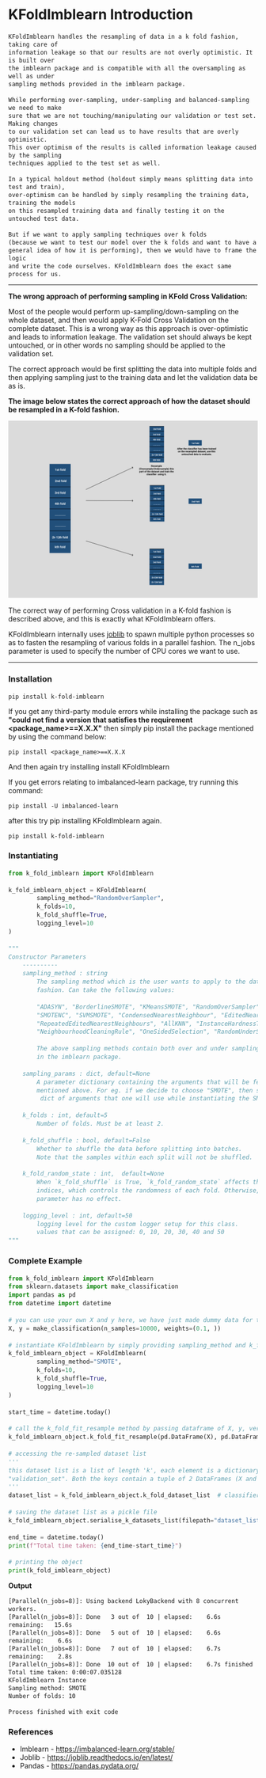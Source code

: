 # KFoldImblearn Introduction

    KFoldImblearn handles the resampling of data in a k fold fashion, taking care of
    information leakage so that our results are not overly optimistic. It is built over
    the imblearn package and is compatible with all the oversampling as well as under
    sampling methods provided in the imblearn package.

    While performing over-sampling, under-sampling and balanced-sampling we need to make
    sure that we are not touching/manipulating our validation or test set. Making changes
    to our validation set can lead us to have results that are overly optimistic.
    This over optimism of the results is called information leakage caused by the sampling
    techniques applied to the test set as well.

    In a typical holdout method (holdout simply means splitting data into test and train),
    over-optimism can be handled by simply resampling the training data, training the models
    on this resampled training data and finally testing it on the untouched test data.

    But if we want to apply sampling techniques over k folds
    (because we want to test our model over the k folds and want to have a
    general idea of how it is performing), then we would have to frame the logic
    and write the code ourselves. KFoldImblearn does the exact same process for us.
    
-----------------------------------------------

**The wrong approach of performing sampling in KFold Cross Validation:**

Most of the people would perform up-sampling/down-sampling on the whole dataset, and then would apply
K-Fold Cross Validation on the complete dataset. This is a wrong way as this approach is over-optimistic
and leads to information leakage. The validation set should always be kept untouched, or in other words no 
sampling should be applied to the validation set.

The correct approach would be first splitting the data into multiple folds and then applying sampling
just to the training data and let the validation data be as is.

**The image below states the correct approach of how the dataset should be resampled in a K-fold fashion.**

![alt text](https://github.com/anubhav562/KFoldImblearn/blob/main/docs/K_Fold_Imblearn_Banner.png?raw=True)

The correct way of performing Cross validation in a K-fold fashion is described above, and this is exactly what 
KFoldImblearn offers.

KFoldImblearn internally uses [joblib](https://joblib.readthedocs.io/en/latest/) to spawn multiple python processes so as to fasten the resampling of 
various folds in a parallel fashion. The n_jobs parameter is used to specify the number of CPU cores we want to use.


------------------------------------------------

### Installation
    
    pip install k-fold-imblearn
    
If you get any third-party module errors while installing the package such as 
**"could not find a version that satisfies the requirement <package_name>==X.X.X"**
then simply pip install the package mentioned by using the command below:

    pip install <package_name>==X.X.X
    
And then again try installing install KFoldImblearn

If you get errors relating to imbalanced-learn package, try running this command:
    
    pip install -U imbalanced-learn
    
after this try pip installing KFoldImblearn again.

    pip install k-fold-imblearn

### Instantiating

```python
from k_fold_imblearn import KFoldImblearn

k_fold_imblearn_object = KFoldImblearn(
        sampling_method="RandomOverSampler",
        k_folds=10,
        k_fold_shuffle=True,
        logging_level=10
)

"""
Constructor Parameters
    ----------
    sampling_method : string
        The sampling method which is the user wants to apply to the data in a k-fold
        fashion. Can take the following values:

        "ADASYN", "BorderlineSMOTE", "KMeansSMOTE", "RandomOverSampler", "SMOTE",
        "SMOTENC", "SVMSMOTE", "CondensedNearestNeighbour", "EditedNearestNeighbours",
        "RepeatedEditedNearestNeighbours", "AllKNN", "InstanceHardnessThreshold", "NearMiss",
        "NeighbourhoodCleaningRule", "OneSidedSelection", "RandomUnderSampler", "TomekLinks"

        The above sampling methods contain both over and under sampling techniques contained
        in the imblearn package.

    sampling_params : dict, default=None
        A parameter dictionary containing the arguments that will be fed to the sampling_method
        mentioned above. For eg. if we decide to choose "SMOTE", then sampling_params will be a
         dict of arguments that one will use while instantiating the SMOTE class

    k_folds : int, default=5
        Number of folds. Must be at least 2.

    k_fold_shuffle : bool, default=False
        Whether to shuffle the data before splitting into batches.
        Note that the samples within each split will not be shuffled.

    k_fold_random_state : int,  default=None
        When `k_fold_shuffle` is True, `k_fold_random_state` affects the ordering of the
        indices, which controls the randomness of each fold. Otherwise, this
        parameter has no effect.

    logging_level : int, default=50
        logging level for the custom logger setup for this class.
        values that can be assigned: 0, 10, 20, 30, 40 and 50
"""
```


### Complete Example
    
```python
from k_fold_imblearn import KFoldImblearn
from sklearn.datasets import make_classification
import pandas as pd
from datetime import datetime

# you can use your own X and y here, we have just made dummy data for the sake of example.
X, y = make_classification(n_samples=10000, weights=(0.1, ))

# instantiate KFoldImblearn by simply providing sampling_method and k_folds
k_fold_imblearn_object = KFoldImblearn(
        sampling_method="SMOTE",
        k_folds=10,
        k_fold_shuffle=True,
        logging_level=10
)

start_time = datetime.today()

# call the k_fold_fit_resample method by passing dataframe of X, y, verbose and n_jobs
k_fold_imblearn_object.k_fold_fit_resample(pd.DataFrame(X), pd.DataFrame(y), verbose=10, n_jobs=8)

# accessing the re-sampled dataset list
'''
this dataset list is a list of length 'k', each element is a dictionary having 2 keys: "resampled_train_set" and 
"validation_set". Both the keys contain a tuple of 2 DataFrames (X and y)
'''
dataset_list = k_fold_imblearn_object.k_fold_dataset_list  # classifier are applied to this list of datasets.

# saving the dataset list as a pickle file
k_fold_imblearn_object.serialise_k_datasets_list(filepath="dataset_list.pkl")

end_time = datetime.today()
print(f"Total time taken: {end_time-start_time}")

# printing the object
print(k_fold_imblearn_object)
```

**Output**
```
[Parallel(n_jobs=8)]: Using backend LokyBackend with 8 concurrent workers.
[Parallel(n_jobs=8)]: Done   3 out of  10 | elapsed:    6.6s remaining:   15.6s
[Parallel(n_jobs=8)]: Done   5 out of  10 | elapsed:    6.6s remaining:    6.6s
[Parallel(n_jobs=8)]: Done   7 out of  10 | elapsed:    6.7s remaining:    2.8s
[Parallel(n_jobs=8)]: Done  10 out of  10 | elapsed:    6.7s finished
Total time taken: 0:00:07.035128
KFoldImblearn Instance 
Sampling method: SMOTE
Number of folds: 10

Process finished with exit code 
```

### References
- Imblearn - https://imbalanced-learn.org/stable/
- Joblib   - https://joblib.readthedocs.io/en/latest/
- Pandas   - https://pandas.pydata.org/
